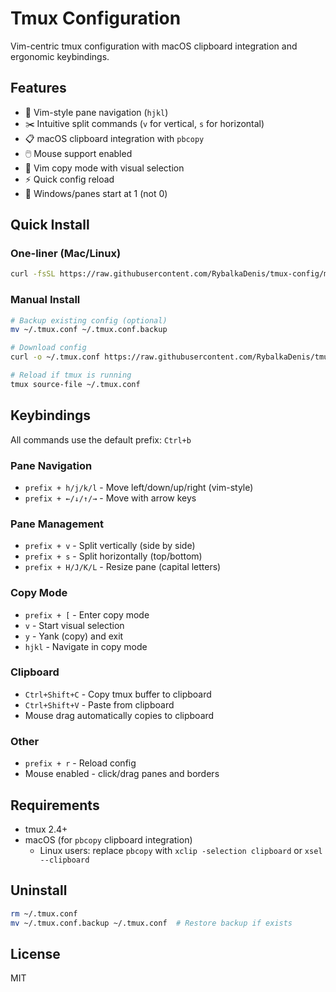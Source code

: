 # Tmux Configuration

Vim-centric tmux configuration with macOS clipboard integration and ergonomic keybindings.

## Features

- 🎯 Vim-style pane navigation (`hjkl`)
- ✂️ Intuitive split commands (`v` for vertical, `s` for horizontal)
- 📋 macOS clipboard integration with `pbcopy`
- 🖱️ Mouse support enabled
- 📝 Vim copy mode with visual selection
- ⚡ Quick config reload
- 🔢 Windows/panes start at 1 (not 0)

## Quick Install

### One-liner (Mac/Linux)

```bash
curl -fsSL https://raw.githubusercontent.com/RybalkaDenis/tmux-config/main/.tmux.conf -o ~/.tmux.conf && tmux source-file ~/.tmux.conf 2>/dev/null || echo "✓ Config installed! Start tmux to use it."
```

### Manual Install

```bash
# Backup existing config (optional)
mv ~/.tmux.conf ~/.tmux.conf.backup

# Download config
curl -o ~/.tmux.conf https://raw.githubusercontent.com/RybalkaDenis/tmux-config/main/.tmux.conf

# Reload if tmux is running
tmux source-file ~/.tmux.conf
```

## Keybindings

All commands use the default prefix: `Ctrl+b`

### Pane Navigation
- `prefix + h/j/k/l` - Move left/down/up/right (vim-style)
- `prefix + ←/↓/↑/→` - Move with arrow keys

### Pane Management
- `prefix + v` - Split vertically (side by side)
- `prefix + s` - Split horizontally (top/bottom)
- `prefix + H/J/K/L` - Resize pane (capital letters)

### Copy Mode
- `prefix + [` - Enter copy mode
- `v` - Start visual selection
- `y` - Yank (copy) and exit
- `hjkl` - Navigate in copy mode

### Clipboard
- `Ctrl+Shift+C` - Copy tmux buffer to clipboard
- `Ctrl+Shift+V` - Paste from clipboard
- Mouse drag automatically copies to clipboard

### Other
- `prefix + r` - Reload config
- Mouse enabled - click/drag panes and borders

## Requirements

- tmux 2.4+
- macOS (for `pbcopy` clipboard integration)
  - Linux users: replace `pbcopy` with `xclip -selection clipboard` or `xsel --clipboard`

## Uninstall

```bash
rm ~/.tmux.conf
mv ~/.tmux.conf.backup ~/.tmux.conf  # Restore backup if exists
```

## License

MIT
